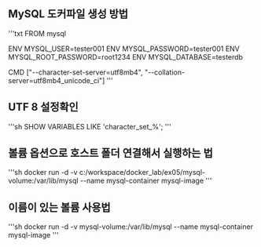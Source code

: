 ## MySQL 도커파일 생성 방법

'''txt
FROM mysql

ENV MYSQL_USER=tester001
ENV MYSQL_PASSWORD=tester001
ENV MYSQL_ROOT_PASSWORD=root1234
ENV MYSQL_DATABASE=testerdb

CMD ["--character-set-server=utf8mb4", "--collation-server=utf8mb4_unicode_ci"]
'''

## UTF 8 설정확인
'''sh
SHOW VARIABLES LIKE 'character_set_%';
'''

## 볼륨 옵션으로 호스트 폴더 연결해서 실행하는 법
'''sh
docker run -d -v c:/workspace/docker_lab/ex05/mysql-volume:/var/lib/mysql --name mysql-container mysql-image
'''

## 이름이 있는 볼륨 사용법
'''sh
docker run -d -v mysql-volume:/var/lib/mysql --name mysql-container mysql-image
'''